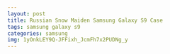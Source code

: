 ```yaml
---
layout: post
title: Russian Snow Maiden Samsung Galaxy S9 Case
tags: samsung galaxy s9
categories: samsung
img: 1yOnkLEY9Q-JFFixh_JcmFh7x2PUDNg_y
---
```

